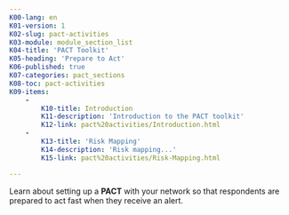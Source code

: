 ```yaml
---
K00-lang: en
K01-version: 1
K02-slug: pact-activities
K03-module: module_section_list
K04-title: 'PACT Toolkit'
K05-heading: 'Prepare to Act'
K06-published: true
K07-categories: pact_sections
K08-toc: pact-activities
K09-items:
    -
        K10-title: Introduction
        K11-description: 'Introduction to the PACT toolkit'
        K12-link: pact%20activities/Introduction.html
    -
        K13-title: 'Risk Mapping'
        K14-description: 'Risk mapping...'
        K15-link: pact%20activities/Risk-Mapping.html

---
```


Learn about setting up a **PACT** with your network so that respondents are  prepared to act fast when they receive an alert.